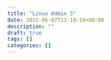 ```yaml
---
title: "Linux Admin 5"
date: 2021-06-07T23:19:19+08:00
description: ""
draft: true
tags: []
categories: []
---
```



<!--more-->


